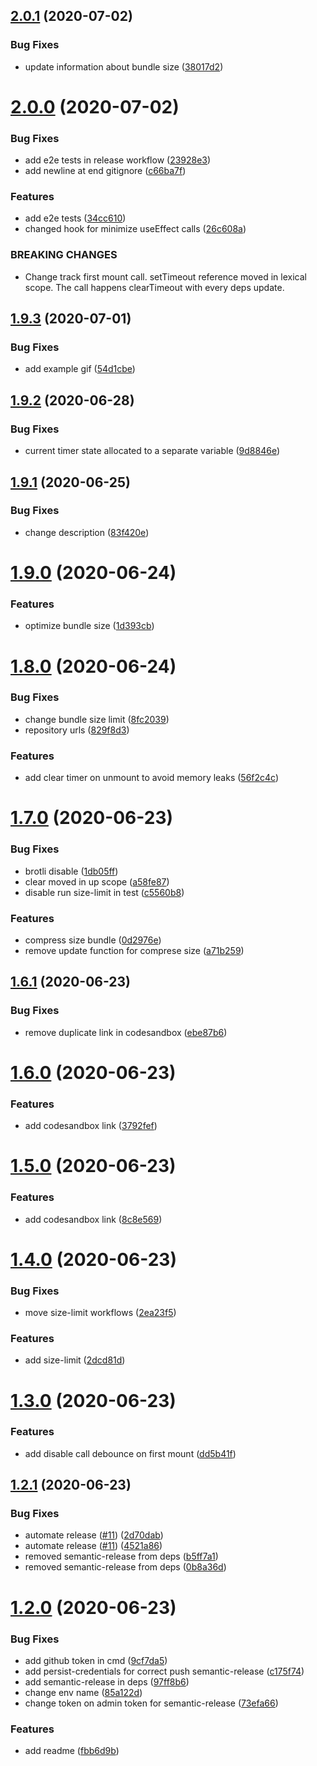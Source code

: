## [2.0.1](https://github.com/eavam/use-debouncy/compare/v2.0.0...v2.0.1) (2020-07-02)


### Bug Fixes

* update information about bundle size ([38017d2](https://github.com/eavam/use-debouncy/commit/38017d21d0b11fcf3245e5e4e3d4afc451d991c9))

# [2.0.0](https://github.com/eavam/use-debouncy/compare/v1.9.3...v2.0.0) (2020-07-02)


### Bug Fixes

* add e2e tests in release workflow ([23928e3](https://github.com/eavam/use-debouncy/commit/23928e35dbb23d1a7c43a713f74c8061b86c6691))
* add newline at end gitignore ([c66ba7f](https://github.com/eavam/use-debouncy/commit/c66ba7f6ce012ebc50e897f92a8debf24827b17d))


### Features

* add e2e tests ([34cc610](https://github.com/eavam/use-debouncy/commit/34cc610a4f01affafa58d5d643094aa5a60c650c))
* changed hook for minimize useEffect calls ([26c608a](https://github.com/eavam/use-debouncy/commit/26c608aa27dfc24ab31e78d53313d5c8829a217f))


### BREAKING CHANGES

* Change track first mount call.
setTimeout reference moved in lexical scope.
The call happens clearTimeout with every deps update.

## [1.9.3](https://github.com/eavam/use-debouncy/compare/v1.9.2...v1.9.3) (2020-07-01)


### Bug Fixes

* add example gif ([54d1cbe](https://github.com/eavam/use-debouncy/commit/54d1cbe04bc72f0d77c42ab30b4144ab1c3768f5))

## [1.9.2](https://github.com/eavam/use-debouncy/compare/v1.9.1...v1.9.2) (2020-06-28)


### Bug Fixes

* current timer state allocated to a separate variable ([9d8846e](https://github.com/eavam/use-debouncy/commit/9d8846ec648b38ce69c736985173ee3e23328623))

## [1.9.1](https://github.com/eavam/use-debouncy/compare/v1.9.0...v1.9.1) (2020-06-25)


### Bug Fixes

* change description ([83f420e](https://github.com/eavam/use-debouncy/commit/83f420ea3314abfc82836e0afba548501621ddf8))

# [1.9.0](https://github.com/eavam/use-debouncy/compare/v1.8.0...v1.9.0) (2020-06-24)


### Features

* optimize bundle size ([1d393cb](https://github.com/eavam/use-debouncy/commit/1d393cbb384fd18dcce3f13fe9e8717335443fc1))

# [1.8.0](https://github.com/eavam/use-debouncy/compare/v1.7.0...v1.8.0) (2020-06-24)


### Bug Fixes

* change bundle size limit ([8fc2039](https://github.com/eavam/use-debouncy/commit/8fc2039c5ffc9c0df88cffbe7b4cc0e4895dc5d2))
* repository urls ([829f8d3](https://github.com/eavam/use-debouncy/commit/829f8d367d94525c0989515c9bd0ea3f13cb3177))


### Features

* add clear timer on unmount to avoid memory leaks ([56f2c4c](https://github.com/eavam/use-debouncy/commit/56f2c4c15289e4f6b9f6954a80763df3fa85f8b5))

# [1.7.0](https://github.com/eavam/use-debouncy/compare/v1.6.1...v1.7.0) (2020-06-23)

### Bug Fixes

- brotli disable ([1db05ff](https://github.com/eavam/use-debouncy/commit/1db05ffbf3e359083dd7cf28a199dbd185f654fc))
- clear moved in up scope ([a58fe87](https://github.com/eavam/use-debouncy/commit/a58fe87357d49423f20efbdd3be282a1de7a7412))
- disable run size-limit in test ([c5560b8](https://github.com/eavam/use-debouncy/commit/c5560b8046885655b6799aee50c3bc6e96777fd4))

### Features

- compress size bundle ([0d2976e](https://github.com/eavam/use-debouncy/commit/0d2976ecfb6b67ab30cd3097aa037f4de57c11a2))
- remove update function for comprese size ([a71b259](https://github.com/eavam/use-debouncy/commit/a71b259eb6eac65beb120103d3ead625834dbc6f))

## [1.6.1](https://github.com/eavam/use-debouncy/compare/v1.6.0...v1.6.1) (2020-06-23)

### Bug Fixes

- remove duplicate link in codesandbox ([ebe87b6](https://github.com/eavam/use-debouncy/commit/ebe87b6e073dae1bac3bc54696b11f104724f54f))

# [1.6.0](https://github.com/eavam/use-debouncy/compare/v1.5.0...v1.6.0) (2020-06-23)

### Features

- add codesandbox link ([3792fef](https://github.com/eavam/use-debouncy/commit/3792fefab1f5fa0a7fcce09c8acbbd9f30dc6c73))

# [1.5.0](https://github.com/eavam/use-debouncy/compare/v1.4.0...v1.5.0) (2020-06-23)

### Features

- add codesandbox link ([8c8e569](https://github.com/eavam/use-debouncy/commit/8c8e569aae0ece784a8758b8f1917fb28f270f2e))

# [1.4.0](https://github.com/eavam/use-debouncy/compare/v1.3.0...v1.4.0) (2020-06-23)

### Bug Fixes

- move size-limit workflows ([2ea23f5](https://github.com/eavam/use-debouncy/commit/2ea23f51f8fe167165b797397197830576e9a6ee))

### Features

- add size-limit ([2dcd81d](https://github.com/eavam/use-debouncy/commit/2dcd81d935c24d337e46b7fb0ebbdd81bcc51bee))

# [1.3.0](https://github.com/eavam/use-debouncy/compare/v1.2.1...v1.3.0) (2020-06-23)

### Features

- add disable call debounce on first mount ([dd5b41f](https://github.com/eavam/use-debouncy/commit/dd5b41f3d2802451a78533da5b90772efb9c5e27))

## [1.2.1](https://github.com/eavam/use-debouncy/compare/v1.2.0...v1.2.1) (2020-06-23)

### Bug Fixes

- automate release ([#11](https://github.com/eavam/use-debouncy/issues/11)) ([2d70dab](https://github.com/eavam/use-debouncy/commit/2d70dab9d164469d64d9d4fc381a985edfbb85b7))
- automate release ([#11](https://github.com/eavam/use-debouncy/issues/11)) ([4521a86](https://github.com/eavam/use-debouncy/commit/4521a862d3b97d83e2a6869fbf2eef9279718ee5))
- removed semantic-release from deps ([b5ff7a1](https://github.com/eavam/use-debouncy/commit/b5ff7a1cb027c583dad8b4310bbba08fa24a1eee))
- removed semantic-release from deps ([0b8a36d](https://github.com/eavam/use-debouncy/commit/0b8a36da618acc98bbd9013641aa5555ef31d3b0))

# [1.2.0](https://github.com/eavam/use-debouncy/compare/v1.1.0...v1.2.0) (2020-06-23)

### Bug Fixes

- add github token in cmd ([9cf7da5](https://github.com/eavam/use-debouncy/commit/9cf7da516594c6e4ce13a9923a54700234e7e1cd))
- add persist-credentials for correct push semantic-release ([c175f74](https://github.com/eavam/use-debouncy/commit/c175f7422e50a9ee40ef394bc3bedfe50dfa452f))
- add semantic-release in deps ([97ff8b6](https://github.com/eavam/use-debouncy/commit/97ff8b625db46d8a808241b38dc9cc432ef01593))
- change env name ([85a122d](https://github.com/eavam/use-debouncy/commit/85a122d09671325b71212409211c557db4ef5847))
- change token on admin token for semantic-release ([73efa66](https://github.com/eavam/use-debouncy/commit/73efa66e016594f30042df415bac3b6d213268a4))

### Features

- add readme ([fbb6d9b](https://github.com/eavam/use-debouncy/commit/fbb6d9b7da22d9ae9cb4d70a515af323e54f9e04))
